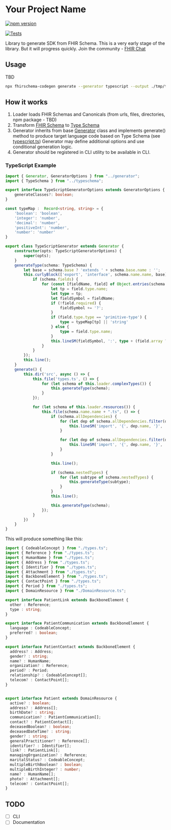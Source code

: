 # Your Project Name

[![npm version](https://badge.fury.io/js/%40fhirschema%2Fcodegen.svg)](https://badge.fury.io/js/%40fhirschema%2Fcodegen)

[![Tests](https://github.com/fhirschema/codegen/actions/workflows/test.yml/badge.svg)](https://github.com/fhirschema/codegen/actions/workflows/test.yml)

Library to generate SDK from FHIR Schema.
This is a very early stage of the library. 
But it will progress quickly. Join the community - [FHIR Chat](https://chat.fhir.org/#narrow/channel/391879-FHIR-Schema)

## Usage

TBD

```bash
npx fhirschema-codegen generate --generator typescript --output ./tmp/typescript --package hl7.fhir.r4.core
``` 


## How it works

1. Loader loads FHIR Schemas and Canonicals (from urls, files, directories, npm package - TBD)
2. Transform [FHIR Schema](src/fhirschema.ts) to [Type Schema](src/typeschema.ts)
3. Generator inherits from base [Generator](src/generator.ts) class and implements generate() method to produce target language code based on Type Schema (see [typescript.ts](src/generators/typescript.ts))
Generator may define additional options and use conditional generation logic.
4. Generator should be registered in CLI utility to be available in CLI.

### TypeScript Example

```ts
import { Generator, GeneratorOptions } from "../generator";
import { TypeSchema } from "../typeschema";

export interface TypeScriptGeneratorOptions extends GeneratorOptions {
    generateClasses?: boolean;
}

const typeMap :  Record<string, string> = {
    'boolean': 'boolean',
    'integer': 'number',
    'decimal': 'number',
    'positiveInt': 'number',
    'number': 'number'
}

export class TypeScriptGenerator extends Generator {
    constructor(opts: TypeScriptGeneratorOptions) {
        super(opts);
    }
    generateType(schema: TypeSchema) {
        let base = schema.base ? 'extends ' + schema.base.name : '';
        this.curlyBlock(['export', 'interface', schema.name.name, base], () => {
            if (schema.fields) {
                for (const [fieldName, field] of Object.entries(schema.fields)) {
                    let tp = field.type.name;
                    let type = tp;
                    let fieldSymbol = fieldName;
                    if (!field.required) {
                        fieldSymbol += '?';
                    }
                    if (field.type.type == 'primitive-type') {
                        type = typeMap[tp] || 'string'
                    } else {
                        type = field.type.name;
                    }
                    this.lineSM(fieldSymbol, ':', type + (field.array ? '[]' : ''));
                }
            }
        });
        this.line();
    }
    generate() {
        this.dir('src', async () => {
            this.file('types.ts', () => {
                for (let schema of this.loader.complexTypes()) {
                    this.generateType(schema);
                }
            });

            for (let schema of this.loader.resources()) {
                this.file(schema.name.name + ".ts", () => {
                    if (schema.allDependencies) {
                        for (let dep of schema.allDependencies.filter(d => d.type == 'complex-type')) {
                            this.lineSM('import', '{', dep.name, '}', 'from', '"./types.ts"');
                        }

                        for (let dep of schema.allDependencies.filter(d => d.type == 'resource')) {
                            this.lineSM('import', '{', dep.name, '}', 'from', '"./' + dep.name + '.ts"');
                        }
                    }

                    this.line();

                    if (schema.nestedTypes) {
                        for (let subtype of schema.nestedTypes) {
                            this.generateType(subtype);
                        }
                    }
                    this.line();

                    this.generateType(schema);
                });
            }
        })
    }
}   
```

This will produce something like this:

```ts
import { CodeableConcept } from "./types.ts";
import { Reference } from "./types.ts";
import { HumanName } from "./types.ts";
import { Address } from "./types.ts";
import { Identifier } from "./types.ts";
import { Attachment } from "./types.ts";
import { BackboneElement } from "./types.ts";
import { ContactPoint } from "./types.ts";
import { Period } from "./types.ts";
import { DomainResource } from "./DomainResource.ts";

export interface PatientLink extends BackboneElement {
  other : Reference;
  type : string;
}

export interface PatientCommunication extends BackboneElement {
  language : CodeableConcept;
  preferred? : boolean;
}

export interface PatientContact extends BackboneElement {
  address? : Address;
  gender? : string;
  name? : HumanName;
  organization? : Reference;
  period? : Period;
  relationship? : CodeableConcept[];
  telecom? : ContactPoint[];
}


export interface Patient extends DomainResource {
  active? : boolean;
  address? : Address[];
  birthDate? : string;
  communication? : PatientCommunication[];
  contact? : PatientContact[];
  deceasedBoolean? : boolean;
  deceasedDateTime? : string;
  gender? : string;
  generalPractitioner? : Reference[];
  identifier? : Identifier[];
  link? : PatientLink[];
  managingOrganization? : Reference;
  maritalStatus? : CodeableConcept;
  multipleBirthBoolean? : boolean;
  multipleBirthInteger? : number;
  name? : HumanName[];
  photo? : Attachment[];
  telecom? : ContactPoint[];
}


```


## TODO

* [ ] CLI
* [ ] Documentation
